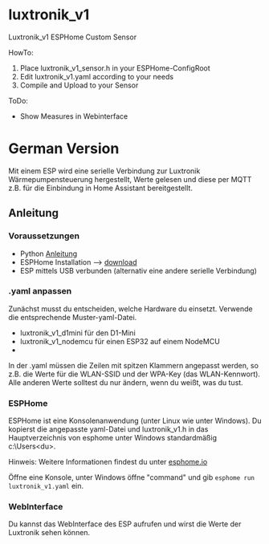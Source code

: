# luxtronik_v1
Luxtronik_v1 ESPHome Custom Sensor

HowTo:
1. Place luxtronik_v1_sensor.h in your ESPHome-ConfigRoot
2. Edit luxtronik_v1.yaml according to your needs
3. Compile and Upload to your Sensor

ToDo:
- Show Measures in Webinterface

# German Version
Mit einem ESP wird eine serielle Verbindung zur Luxtronik Wärmepumpensteuerung hergestellt, Werte gelesen und diese per MQTT z.B. für die Einbindung in Home Assistant bereitgestellt.

## Anleitung

### Voraussetzungen
- Python [Anleitung](https://esphome.io/guides/installing_esphome)
- ESPHome Installation --> [download](https://esphome.io/)
- ESP mittels USB verbunden (alternativ eine andere serielle Verbindung)

### .yaml anpassen
Zunächst musst du entscheiden, welche Hardware du einsetzt. Verwende die entsprechende Muster-yaml-Datei.

- luxtronik_v1_d1mini für den D1-Mini
- luxtronik_v1_nodemcu für einen ESP32 auf einem NodeMCU
- 
In der .yaml müssen die Zeilen mit spitzen Klammern angepasst werden, so z.B. die Werte für die WLAN-SSID und der WPA-Key (das WLAN-Kennwort).
Alle anderen Werte solltest du nur ändern, wenn du weißt, was du tust.

### ESPHome
ESPHome ist eine Konsolenanwendung (unter Linux wie unter Windows).
Du kopierst die angepasste yaml-Datei und luxtronik_v1.h in das Hauptverzeichnis von esphome unter Windows standardmäßig c:\Users\<du>\.

Hinweis: Weitere Informationen findest du unter [esphome.io](https://esphome.io/guides/getting_started_command_line)

Öffne eine Konsole, unter Windows öffne "command" und gib `esphome run luxtronik_v1.yaml` ein.

### WebInterface
Du kannst das WebInterface des ESP aufrufen und wirst die Werte der Luxtronik sehen können.
